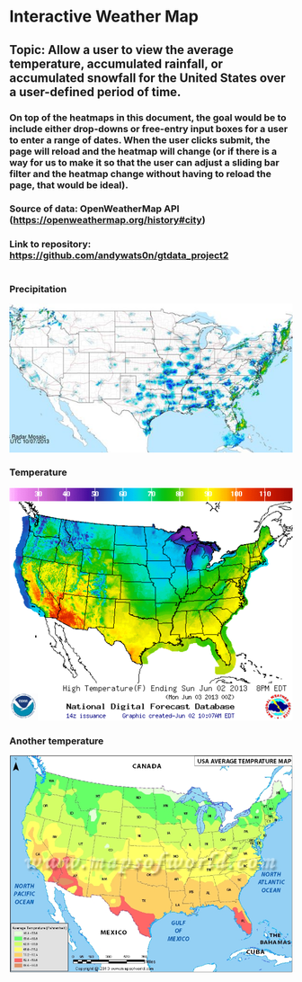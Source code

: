 # Interactive Weather Map

## Topic: Allow a user to view the average temperature, accumulated rainfall, or accumulated snowfall for the United States over a user-defined period of time.

### On top of the heatmaps in this document, the goal would be to include either drop-downs or free-entry input boxes for a user to enter a range of dates. When the user clicks submit, the page will reload and the heatmap will change (or if there is a way for us to make it so that the user can adjust a sliding bar filter and the heatmap change without having to reload the page, that would be ideal).

### Source of data: OpenWeatherMap API (https://openweathermap.org/history#city)

### Link to repository: https://github.com/andywats0n/gtdata_project2

#

### Precipitation
![Precipitation heatmap](src/assets/img/map1.png)
### Temperature
![Temperature heatmap](src/assets/img/map2.png)
### Another temperature
![Another temperature heatmap](src/assets/img/map3.png)

